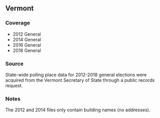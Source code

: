 ## Vermont

### Coverage

- 2012 General
- 2014 General
- 2016 General
- 2018 General

### Source

State-wide polling place data for 2012-2018 general elections were acquired from the Vermont Secretary of State through a public records request.

### Notes

The 2012 and 2014 files only contain building names (no addresses).